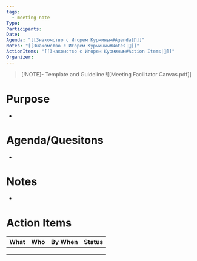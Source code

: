 ```yaml
---
tags:
  - meeting-note
Type: 
Participants: 
Date: 
Agenda: "[[Знакомство с Игорем Курминым#Agenda|📝]]"
Notes: "[[Знакомство с Игорем Курминым#Notes|📝]]"
ActionItems: "[[Знакомство с Игорем Курминым#Action Items|📝]]"
Organizer:
---
```

> [!NOTE]- Template and Guideline
> ![[Meeting Facilitator Canvas.pdf]]
# Purpose
- 
# Agenda/Quesitons
- 
# Notes
- 
# Action Items
| What | Who | By When | Status |
| ---- | ---- | ---- | ---- |
|  |  |  |  |
|  |  |  |  |
|  |  |  |  |
